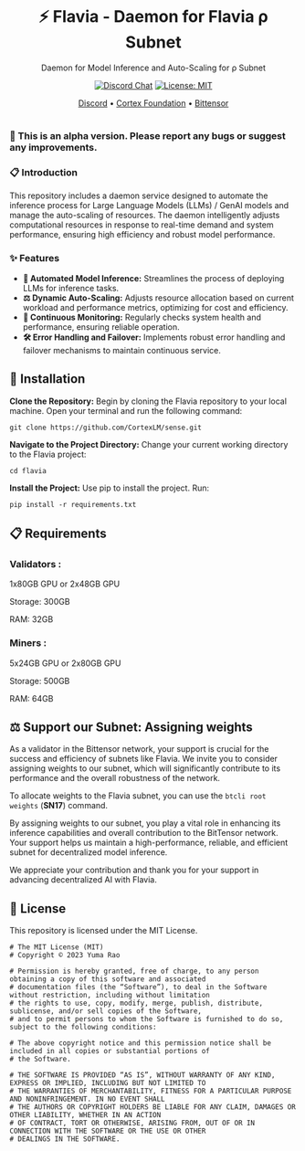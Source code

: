 <div align="center">

# **⚡️ Flavia - Daemon for Flavia ρ Subnet**
Daemon for Model Inference and Auto-Scaling for ρ Subnet

[![Discord Chat](https://img.shields.io/discord/308323056592486420.svg)](https://discord.gg/bittensor)
[![License: MIT](https://img.shields.io/badge/License-MIT-yellow.svg)](https://opensource.org/licenses/MIT) 


[Discord](https://discord.gg/bittensor) • [Cortex Foundation](https://cortex.foundation/) • [Bittensor](https://bittensor.com/whitepaper)
</div>

#
### 🔴 This is an alpha version. Please report any bugs or suggest any improvements.
### 📋 Introduction
This repository includes a daemon service designed to automate the inference process for Large Language Models (LLMs) / GenAI models and manage the auto-scaling of resources. The daemon intelligently adjusts computational resources in response to real-time demand and system performance, ensuring high efficiency and robust model performance.

### ✨ Features
- **🤖 Automated Model Inference:** Streamlines the process of deploying LLMs for inference tasks.
- **⚖️ Dynamic Auto-Scaling:** Adjusts resource allocation based on current workload and performance metrics, optimizing for cost and efficiency.
- **👀 Continuous Monitoring:** Regularly checks system health and performance, ensuring reliable operation.
- **🛠️ Error Handling and Failover:** Implements robust error handling and failover mechanisms to maintain continuous service.

## 🔧 Installation

**Clone the Repository:** Begin by cloning the Flavia repository to your local machine. Open your terminal and run the following command:

```git clone https://github.com/CortexLM/sense.git```

**Navigate to the Project Directory:** Change your current working directory to the Flavia project:

```cd flavia```

**Install the Project:** Use pip to install the project. Run:

```pip install -r requirements.txt```

## 📋 Requirements

### **Validators :**

1x80GB GPU or 2x48GB GPU

Storage: 300GB

RAM: 32GB


### **Miners :**

5x24GB GPU or 2x80GB GPU

Storage: 500GB

RAM: 64GB


## ⚖️ Support our Subnet: Assigning weights
As a validator in the Bittensor network, your support is crucial for the success and efficiency of subnets like Flavia. We invite you to consider assigning weights to our subnet, which will significantly contribute to its performance and the overall robustness of the network.

To allocate weights to the Flavia subnet, you can use the ```btcli root weights``` (**SN17**) command.

By assigning weights to our subnet, you play a vital role in enhancing its inference capabilities and overall contribution to the BitTensor network. Your support helps us maintain a high-performance, reliable, and efficient subnet for decentralized model inference.

We appreciate your contribution and thank you for your support in advancing decentralized AI with Flavia.




## 📜 License
This repository is licensed under the MIT License.
```text
# The MIT License (MIT)
# Copyright © 2023 Yuma Rao

# Permission is hereby granted, free of charge, to any person obtaining a copy of this software and associated
# documentation files (the “Software”), to deal in the Software without restriction, including without limitation
# the rights to use, copy, modify, merge, publish, distribute, sublicense, and/or sell copies of the Software,
# and to permit persons to whom the Software is furnished to do so, subject to the following conditions:

# The above copyright notice and this permission notice shall be included in all copies or substantial portions of
# the Software.

# THE SOFTWARE IS PROVIDED “AS IS”, WITHOUT WARRANTY OF ANY KIND, EXPRESS OR IMPLIED, INCLUDING BUT NOT LIMITED TO
# THE WARRANTIES OF MERCHANTABILITY, FITNESS FOR A PARTICULAR PURPOSE AND NONINFRINGEMENT. IN NO EVENT SHALL
# THE AUTHORS OR COPYRIGHT HOLDERS BE LIABLE FOR ANY CLAIM, DAMAGES OR OTHER LIABILITY, WHETHER IN AN ACTION
# OF CONTRACT, TORT OR OTHERWISE, ARISING FROM, OUT OF OR IN CONNECTION WITH THE SOFTWARE OR THE USE OR OTHER
# DEALINGS IN THE SOFTWARE.
```